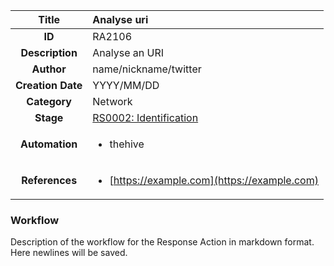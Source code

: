 | Title                       | Analyse uri         |
|:---------------------------:|:--------------------|
| **ID**                      | RA2106            |
| **Description**             | Analyse an URI   |
| **Author**                  | name/nickname/twitter        |
| **Creation Date**           | YYYY/MM/DD |
| **Category**                | Network      |
| **Stage**                   |[RS0002: Identification](../Response_Stages/RS0002.md)| 
| **Automation** |<ul><li>thehive</li></ul>|
| **References** |<ul><li>[https://example.com](https://example.com)</li></ul>|

### Workflow

Description of the workflow for the Response Action in markdown format.  
Here newlines will be saved.  
